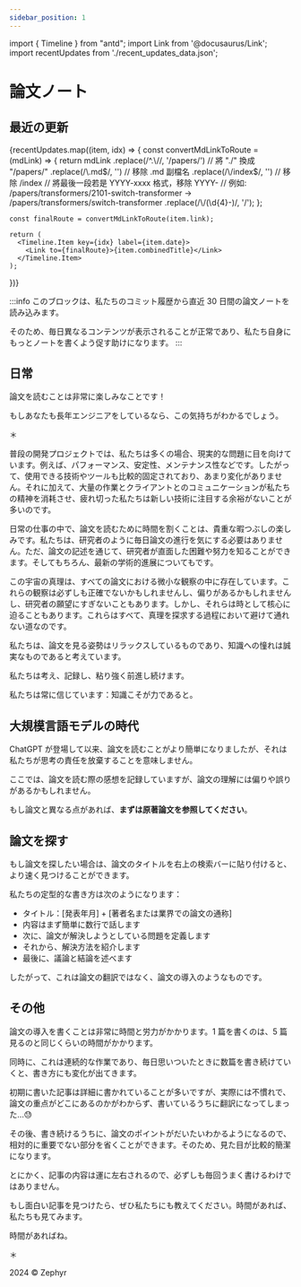```yaml
---
sidebar_position: 1
---
```


import { Timeline } from "antd";
import Link from '@docusaurus/Link';
import recentUpdates from './recent_updates_data.json';

# 論文ノート

## 最近の更新

<Timeline mode="alternate">
  {recentUpdates.map((item, idx) => {
    const convertMdLinkToRoute = (mdLink) => {
      return mdLink
        .replace(/^.\//, '/papers/')  // 將 "./" 換成 "/papers/"
        .replace(/\.md$/, '')         // 移除 .md 副檔名
        .replace(/\/index$/, '')      // 移除 /index
        // 將最後一段若是 YYYY-xxxx 格式，移除 YYYY-
        // 例如: /papers/transformers/2101-switch-transformer -> /papers/transformers/switch-transformer
        .replace(/\/(\d{4}-)/, '/');
    };

    const finalRoute = convertMdLinkToRoute(item.link);

    return (
      <Timeline.Item key={idx} label={item.date}>
        <Link to={finalRoute}>{item.combinedTitle}</Link>
      </Timeline.Item>
    );

})}
</Timeline>

:::info
このブロックは、私たちのコミット履歴から直近 30 日間の論文ノートを読み込みます。

そのため、毎日異なるコンテンツが表示されることが正常であり、私たち自身にもっとノートを書くよう促す助けになります。
:::

## 日常

論文を読むことは非常に楽しみなことです！

もしあなたも長年エンジニアをしているなら、この気持ちがわかるでしょう。

＊

普段の開発プロジェクトでは、私たちは多くの場合、現実的な問題に目を向けています。例えば、パフォーマンス、安定性、メンテナンス性などです。したがって、使用できる技術やツールも比較的固定されており、あまり変化がありません。それに加えて、大量の作業とクライアントとのコミュニケーションが私たちの精神を消耗させ、疲れ切った私たちは新しい技術に注目する余裕がないことが多いのです。

日常の仕事の中で、論文を読むために時間を割くことは、貴重な暇つぶしの楽しみです。私たちは、研究者のように毎日論文の進行を気にする必要はありません。ただ、論文の記述を通じて、研究者が直面した困難や努力を知ることができます。そしてもちろん、最新の学術的進展についてもです。

この宇宙の真理は、すべての論文における微小な観察の中に存在しています。これらの観察は必ずしも正確でないかもしれませんし、偏りがあるかもしれませんし、研究者の願望にすぎないこともあります。しかし、それらは時として核心に迫ることもあります。これらはすべて、真理を探求する過程において避けて通れない道なのです。

私たちは、論文を見る姿勢はリラックスしているものであり、知識への憧れは誠実なものであると考えています。

私たちは考え、記録し、粘り強く前進し続けます。

私たちは常に信じています：知識こそが力であると。

## 大規模言語モデルの時代

ChatGPT が登場して以来、論文を読むことがより簡単になりましたが、それは私たちが思考の責任を放棄することを意味しません。

ここでは、論文を読む際の感想を記録していますが、論文の理解には偏りや誤りがあるかもしれません。

もし論文と異なる点があれば、**まずは原著論文を参照してください**。

## 論文を探す

もし論文を探したい場合は、論文のタイトルを右上の検索バーに貼り付けると、より速く見つけることができます。

私たちの定型的な書き方は次のようになります：

- タイトル：[発表年月] + [著者名または業界での論文の通称]
- 内容はまず簡単に数行で話します
- 次に、論文が解決しようとしている問題を定義します
- それから、解決方法を紹介します
- 最後に、議論と結論を述べます

したがって、これは論文の翻訳ではなく、論文の導入のようなものです。

## その他

論文の導入を書くことは非常に時間と労力がかかります。1 篇を書くのは、5 篇見るのと同じくらいの時間がかかります。

同時に、これは連続的な作業であり、毎日思いついたときに数篇を書き続けていくと、書き方にも変化が出てきます。

初期に書いた記事は詳細に書かれていることが多いですが、実際には不慣れで、論文の重点がどこにあるのかがわからず、書いているうちに翻訳になってしまった…😓

その後、書き続けるうちに、論文のポイントがだいたいわかるようになるので、相対的に重要でない部分を省くことができます。そのため、見た目が比較的簡潔になります。

とにかく、記事の内容は運に左右されるので、必ずしも毎回うまく書けるわけではありません。

もし面白い記事を見つけたら、ぜひ私たちにも教えてください。時間があれば、私たちも見てみます。

時間があればね。

＊

2024 © Zephyr
